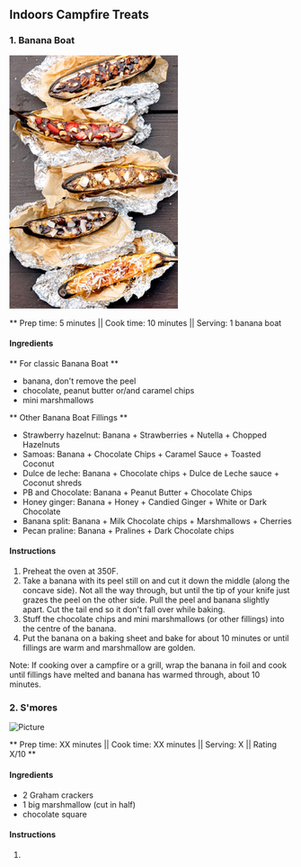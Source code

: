 ## Indoors Campfire Treats

### 1. Banana Boat

![Picture](../img/banana_boat.jpg)

** Prep time: 5 minutes || Cook time: 10 minutes || Serving: 1 banana boat

#### Ingredients

** For classic Banana Boat **

- banana, don't remove the peel
- chocolate, peanut butter or/and caramel chips
- mini marshmallows

** Other Banana Boat Fillings **

 - Strawberry hazelnut: Banana + Strawberries + Nutella + Chopped Hazelnuts
 - Samoas: Banana + Chocolate Chips + Caramel Sauce + Toasted Coconut
 - Dulce de leche: Banana + Chocolate chips + Dulce de Leche sauce + Coconut shreds
 - PB and Chocolate: Banana + Peanut Butter + Chocolate Chips
 - Honey ginger: Banana + Honey + Candied Ginger + White or Dark Chocolate
 - Banana split: Banana + Milk Chocolate chips + Marshmallows + Cherries
 - Pecan praline: Banana + Pralines + Dark Chocolate chips

#### Instructions

1. Preheat the oven at 350F.
2. Take a banana with its peel still on and cut it down the middle (along the concave side). Not all the way through, but until the tip of your knife just grazes the peel on the other side. Pull the peel and banana slightly apart. Cut the tail end so it don't fall over while baking.
3. Stuff the chocolate chips and mini marshmallows (or other fillings) into the centre of the banana.
4. Put the banana on a baking sheet and bake for about 10 minutes or until fillings are warm and marshmallow are golden. 
	
Note: If cooking over a campfire or a grill, wrap the banana in foil and cook until fillings have melted and banana has warmed through, about 10 minutes.


### 2. S'mores

![Picture](../img/Link_to_picture)

** Prep time: XX minutes || Cook time: XX minutes || Serving: X || Rating X/10 **

#### Ingredients

- 2 Graham crackers
- 1 big marshmallow (cut in half)
- chocolate square 

#### Instructions

1. 


